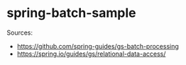 # spring-batch-sample

Sources:
- https://github.com/spring-guides/gs-batch-processing
- https://spring.io/guides/gs/relational-data-access/